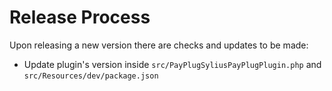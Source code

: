 # Release Process

Upon releasing a new version there are checks and updates to be made:
* Update plugin's version inside `src/PayPlugSyliusPayPlugPlugin.php` and `src/Resources/dev/package.json`
